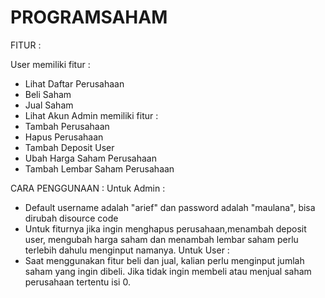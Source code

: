 # PROGRAMSAHAM

FITUR :

User memiliki fitur :
-	Lihat Daftar Perusahaan
-	Beli Saham
-	Jual Saham
-	Lihat Akun
Admin memiliki fitur :
-	Tambah Perusahaan
-	Hapus Perusahaan
-	Tambah Deposit User
-	Ubah Harga Saham Perusahaan
-	Tambah Lembar Saham Perusahaan

CARA PENGGUNAAN :
Untuk Admin :
- Default username adalah "arief" dan password adalah "maulana", bisa dirubah disource code
- Untuk fiturnya jika ingin menghapus perusahaan,menambah deposit user, mengubah harga saham dan menambah lembar saham perlu terlebih dahulu menginput namanya.
Untuk User  :
- Saat menggunakan fitur beli dan jual, kalian perlu menginput jumlah saham yang ingin dibeli. Jika tidak ingin membeli atau menjual saham perusahaan tertentu isi 0.
